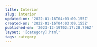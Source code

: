 ```yaml
---
title: Interior
slug: interior
updated-on: '2022-01-16T04:03:09.155Z'
created-on: '2022-01-16T04:03:09.155Z'
published-on: '2023-12-19T02:17:20.796Z'
layout: '[category].html'
tags: category
---
```



